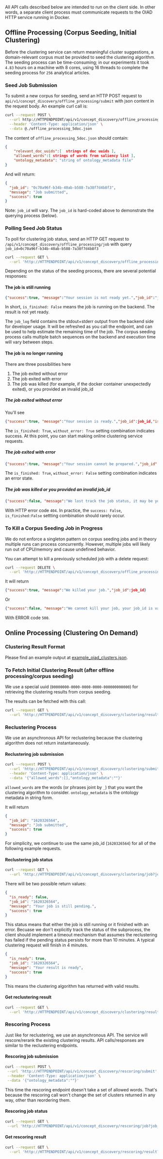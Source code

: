 
All API calls described below are intended to run on the client side. In other words, a separate client process must communicate requests to the OIAD HTTP service running in Docker.

## Offline Processing (Corpus Seeding, Initial Clustering)

Before the clustering service can return meaningful cluster suggestions, a domain-relevant corpus must be provided to seed the clustering algorithm. The seeding process can be time-consuming; in our experiments it took `4.83` hours on a machine with 8 cores, using 16 threads to complete the seeding process for `256` analytical articles.

### Seed Job Submission

To submit a new corpus for seeding, send an HTTP POST request to `api/v1/concept_discovery/offline_processing/submit` with json content in the request body. An example curl call is:

```bash
curl --request POST \
  --url http://HTTPENDPOINT/api/v1/concept_discovery/offline_processing/submit \
  --header 'Content-Type: application/json' \
  --data @./offline_processing_5doc.json
```

The content of `offline_processing_5doc.json` should contain:

```json
{
    "relevant_doc_uuids":[  strings of doc uuids ],
    "allowed_words":[ strings of words from saliency list ],
    "ontology_metadata": "string of ontology_metadata file"
}
```

And will return:

```json
{
  "job_id": "0c70a96f-b34b-40ab-b588-7a38f7d4b8f3",
  "message": "Job submitted",
  "success": true
}
```

Note: `job_id` will vary. The `job_id` is hard-coded above to demonstrate the querying process (below).

### Polling Seed Job Status

To poll for clustering job status, send an HTTP GET request to `/api/v1/concept_discovery/offline_processing/job` with query `job_id=0c70a96f-b34b-40ab-b588-7a38f7d4b8f3`

```bash
curl --request GET \
  --url 'http://HTTPENDPOINT/api/v1/concept_discovery/offline_processing/job?job_id=0c70a96f-b34b-40ab-b588-7a38f7d4b8f3'
```

Depending on the status of the seeding process, there are several potential responses:

#### The job is still running

```json
{"success":true, "message":"Your session is not ready yet.","job_id":"job_id string","is_finished":false,"without_error":false,"job_log":"some debugging string for you to trace the progress"}
```

In short, `is_finished: False` means the job is running on the backend. The result is not yet ready.

The `job_log` field contains the stdout+stderr output from the backend side for developer usage. It will be refreshed as you call the endpoint, and can be used to help estimate the remaining time of the job. The corpus seeding process calls multiple batch sequences on the backend and execution time will vary between steps. 

#### The job is no longer running

There are three possibilities here
1. The job exited without error
2. The job exited with error
3. The job was killed (for example, if the docker container unexpectedly exited), or you provided an invalid job_id

##### The job exited without error

You'll see

```json
{"success":true, "message":"Your session is ready.","job_id":job_id,"is_finished":true,"without_error":true,"job_log":"some debugging string for you to trace the progress"}
```

The `is_finished: True`, `without_error: True` setting combination indicates success. At this point, you can start making online clustering service requests.

##### The job exited with error

```json
{"success":true, "message":"Your session cannot be prepared.","job_id":job_id,"is_finished":true,"without_error":false,"job_log":"some debugging string for you to trace the progress"}
```

The `is_finished: True`, `without_error: False` setting combination indicates an error state.

##### The job was killed or you provided an invalid job_id

```json
{"success":false, "message":"We lost track the job status, it may be you use the wrong job_id, or our backend has restarted with previous run killed. ","job_id":job_id,"is_finished":false,"without_error":false,"job_log":"some debugging string for you to trace the progress"}
```

With HTTP error code `404`. In practice, the `success: False`, `is_finished:False` settting combination should rarely occur.

### To Kill a Corpus Seeding Job in Progress

We do not enforce a singleton pattern on corpus seeding jobs and in theory multiple runs can process concurrently. However, multiple jobs will likely run out of CPU/memory and cause undefined behavior.

You can attempt to kill a previously scheduled job with a delete request:

```bash
curl --request DELETE \
  --url 'http://HTTPENDPOINT/api/v1/concept_discovery/offline_processing/job?job_id=0c70a96f-b34b-40ab-b588-7a38f7d4b8f3'
```

It will return

```json
{"success":true, "message":"We killed your job.","job_id":job_id}
```

Or

```json
{"success":false, "message":"We cannot kill your job, your job_id is valid but the process is not in running state.","job_id":job_id}
```
With ERROR code `500`.

## Online Processing (Clustering On Demand)

### Clustering Result Format

Please find an example output at [example_oiad_clusters.json](example_oiad_clusters.json). 

### To Fetch Initial Clustering Result (after offline processing/corpus seeding)

We use a special uuid (`00000000-0000-0000-0000-000000000000`) for retrieving the clustering results from corpus seeding.

The results can be fetched with this call: 

```bash
curl --request GET \
  --url 'http://HTTPENDPOINT/api/v1/concept_discovery/clustering/result?job_id=00000000-0000-0000-0000-000000000000'
```

### Reclustering Process

We use an asynchronous API for reclustering because the clustering algorithm does not return instantaneously.

#### Reclustering job submission

```bash
curl --request POST \
  --url 'http://HTTPENDPOINT/api/v1/concept_discovery/clustering/submit' \
  --header 'Content-Type: application/json' \
  --data '{"allowed_words":[],"ontology_metadata":""}'
```

`allowed_words` are the words (or phrases joint by `_`) that you want the clustering algorithm to consider. `ontology_metadata` is the ontology metadata in string form.

It will return

```json
{
  "job_id": "1620326564",
  "message": "Job submitted",
  "success": true
}
```

For simplicity, we continue to use the same job_id (`1620326564`) for all of the following example requests.

#### Reclustering job status

```bash
curl --request GET \
  --url 'http://HTTPENDPOINT/api/v1/concept_discovery/clustering/job?job_id=1620326564'
```

There will be two possible return values:

```json
{
  "is_ready": false,
  "job_id": "1620326564",
  "message": "Your job is still pending.",
  "success": true
}
```

This status means that either the job is still running or it finished with an error. Becuase we don't explicitly track the status of the subprocess, the client should implement a timeout mechanism that assumes the reclustering has failed if the pending status persists for more than 10 minutes. A typical clustering request will finish in 4 minutes.

```json
{
  "is_ready": true,
  "job_id": "1620326564",
  "message": "Your result is ready",
  "success": true
}
```

This means the clustering algorithm has returned with valid results.

#### Get reclustering result

```bash
curl --request GET \
  --url 'http://HTTPENDPOINT/api/v1/concept_discovery/clustering/result?job_id=1620326564'
```

### Rescoring Process

Just like for reclustering, we use an asynchronous API. The service will rescore/rerank the existing clustering results. API calls/responses are similar to the reclustering endpoints.

 #### Rescoring job submission
 
 ```bash
curl --request POST \
  --url 'http://HTTPENDPOINT/api/v1/concept_discovery/rescoring/submit' \
  --header 'Content-Type: application/json' \
  --data '{"ontology_metadata":""}'
```
This time the rescoring endpoint doesn't take a set of allowed words. That's because the rescoring call won't change the set of clusters returned in any way, other than reordering them.


 #### Rescoring job status
 
 ```bash
curl --request GET \
  --url 'http://HTTPENDPOINT/api/v1/concept_discovery/rescoring/job?job_id=d605864b-6ee4-46d2-9bc1-3c117b91f554'
```

#### Get rescoring result

```bash
curl --request GET \
  --url 'http://HTTPENDPOINT/api/v1/concept_discovery/rescoring/result?job_id=d605864b-6ee4-46d2-9bc1-3c117b91f554'
```
